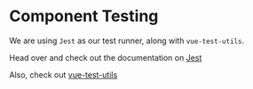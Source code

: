 # Component Testing

We are using `Jest` as our test runner, along with `vue-test-utils`.

Head over and check out the documentation on [Jest](https://jestjs.io/docs/en/getting-started.html)

Also, check out [vue-test-utils](https://vue-test-utils.vuejs.org/)

